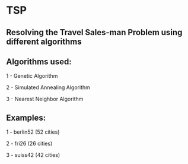 # TSP
## Resolving the Travel Sales-man Problem using different algorithms

## Algorithms used:
1 - Genetic Algorithm

2 - Simulated Annealing Algorithm

3 - Nearest Neighbor Algorithm

## Examples:
1 - berlin52 (52 cities)

2 - fri26 (26 cities)

3 - suiss42 (42 cities)
